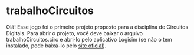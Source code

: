# trabalhoCircuitos
Olá! Esse jogo foi o primeiro projeto proposto para a disciplina de Circuitos Digitais. Para abrir o projeto, você deve baixar o arquivo
trabalhoCircuitos.circ e abri-lo pelo aplicativo Logisim (se não o tem instalado, pode baixá-lo pelo [site oficial](http://www.cburch.com/logisim/download.html)).
